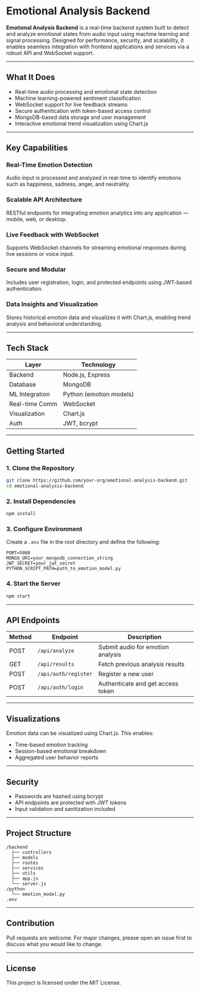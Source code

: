 # Emotional Analysis Backend

**Emotional Analysis Backend** is a real-time backend system built to detect and analyze emotional states from audio input using machine learning and signal processing. Designed for performance, security, and scalability, it enables seamless integration with frontend applications and services via a robust API and WebSocket support.

---

## What It Does

- Real-time audio processing and emotional state detection  
- Machine learning-powered sentiment classification  
- WebSocket support for live feedback streams  
- Secure authentication with token-based access control  
- MongoDB-based data storage and user management  
- Interactive emotional trend visualization using Chart.js  

---

## Key Capabilities

### Real-Time Emotion Detection  
Audio input is processed and analyzed in real-time to identify emotions such as happiness, sadness, anger, and neutrality.

### Scalable API Architecture  
RESTful endpoints for integrating emotion analytics into any application — mobile, web, or desktop.

### Live Feedback with WebSocket  
Supports WebSocket channels for streaming emotional responses during live sessions or voice input.

### Secure and Modular  
Includes user registration, login, and protected endpoints using JWT-based authentication.

### Data Insights and Visualization  
Stores historical emotion data and visualizes it with Chart.js, enabling trend analysis and behavioral understanding.

---

## Tech Stack

| Layer          | Technology             |
|----------------|------------------------|
| Backend        | Node.js, Express       |
| Database       | MongoDB                |
| ML Integration | Python (emotion models)|
| Real-time Comm | WebSocket              |
| Visualization  | Chart.js               |
| Auth           | JWT, bcrypt            |

---

## Getting Started

### 1. Clone the Repository

```bash
git clone https://github.com/your-org/emotional-analysis-backend.git
cd emotional-analysis-backend
```

### 2. Install Dependencies

```bash
npm install
```

### 3. Configure Environment

Create a `.env` file in the root directory and define the following:

```env
PORT=5000
MONGO_URI=your_mongodb_connection_string
JWT_SECRET=your_jwt_secret
PYTHON_SCRIPT_PATH=path_to_emotion_model.py
```

### 4. Start the Server

```bash
npm start
```

---

## API Endpoints

| Method | Endpoint              | Description                        |
|--------|-----------------------|------------------------------------|
| POST   | `/api/analyze`        | Submit audio for emotion analysis  |
| GET    | `/api/results`        | Fetch previous analysis results    |
| POST   | `/api/auth/register`  | Register a new user                |
| POST   | `/api/auth/login`     | Authenticate and get access token  |

---

## Visualizations

Emotion data can be visualized using Chart.js. This enables:

- Time-based emotion tracking
- Session-based emotional breakdown
- Aggregated user behavior reports

---

## Security

- Passwords are hashed using bcrypt  
- API endpoints are protected with JWT tokens  
- Input validation and sanitization included

---

## Project Structure

```
/backend
  ├── controllers
  ├── models
  ├── routes
  ├── services
  ├── utils
  ├── app.js
  └── server.js
/python
  └── emotion_model.py
.env
```

---

## Contribution

Pull requests are welcome. For major changes, please open an issue first to discuss what you would like to change.

---

## License

This project is licensed under the MIT License.


